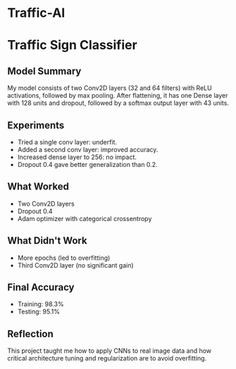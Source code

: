 # Traffic-AI

# Traffic Sign Classifier

## Model Summary
My model consists of two Conv2D layers (32 and 64 filters) with ReLU activations, followed by max pooling. After flattening, it has one Dense layer with 128 units and dropout, followed by a softmax output layer with 43 units.

## Experiments
- Tried a single conv layer: underfit.
- Added a second conv layer: improved accuracy.
- Increased dense layer to 256: no impact.
- Dropout 0.4 gave better generalization than 0.2.

## What Worked
- Two Conv2D layers
- Dropout 0.4
- Adam optimizer with categorical crossentropy

## What Didn't Work
- More epochs (led to overfitting)
- Third Conv2D layer (no significant gain)

## Final Accuracy
- Training: 98.3%
- Testing: 95.1%

## Reflection
This project taught me how to apply CNNs to real image data and how critical architecture tuning and regularization are to avoid overfitting.
